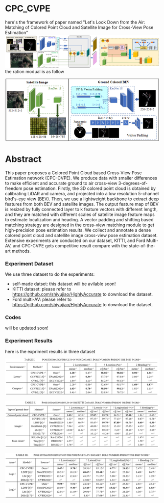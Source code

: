 # CPC_CVPE
here's the framework of paper named "Let's Look Down from the Air: Matching of Colored Point Cloud  and Satellite Image for Cross-View Pose Estimation"
![alt text](./Framework.png)
the ration modual is as follow

![alt text](./Rotation_Modules.png)

# Abstract
This paper proposes a Colored Point Cloud based Cross-View Pose Estimation network (CPC-CVPE).    We produce data with smaller differences to make efficient and accurate ground to air cross-view 3-degrees-of-freedom pose estimation.    Firstly, the 3D colored point cloud is obtained by calibrating LiDAR and camera, and projected into a low resolution 5-channel bird's-eye view (BEV).    Then, we use a lightweight backbone to extract deep features from both BEV and satellite images.    The output feature map of BEV is resized by fully connected layer to k feature vectors with different length, and they are matched with different scales of satellite image feature maps to estimate localization and heading.    A vector padding and shifting based matching strategy are designed in the cross-view matching module to get high-precision pose estimation results.     We collect and annotate a dense colored point cloud and satellite image cross-view pose estimation dataset.    Extensive experiments are conducted on our dataset, KITTI, and Ford Multi-AV, and CPC-CVPE gets competitive result compare with the state-of-the-art methods.

### Experiment Dataset
We use three  dataset to do the experiments:
- self-made datset: this dataset will be avilable soon!
- KITTI dataset: please refer to https://github.com/shiyujiao/HighlyAccurate to download the dataset.
- Ford multi-AV: please refer to https://github.com/shiyujiao/HighlyAccurate to download the dataset.
### Codes
will be updated soon!

### Experiment Results
here is the expriment results in three dataset

![alt text](./result1.png)

![alt text](./result2.png)

![alt text](./result3.png)

